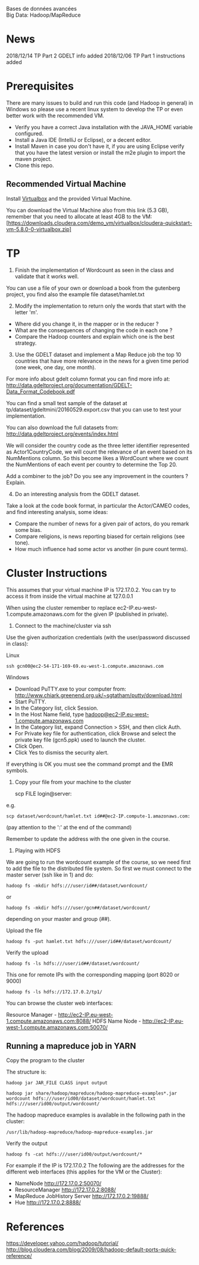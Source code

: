 Bases de données avancées  
Big Data: Hadoop/MapReduce

# News

2018/12/14 TP Part 2 GDELT info added
2018/12/06 TP Part 1 instructions added

# Prerequisites

There are many issues to build and run this code (and Hadoop in general) in Windows so please use a recent linux system to develop the TP or
even better work with the recommended VM.

- Verify you have a correct Java installation with the JAVA_HOME variable configured.
- Install a Java IDE (IntelliJ or Eclipse), or a decent editor.
- Install Maven in case you don't have it, if you are using Eclipse verify that you have the latest
  version or install the m2e plugin to import the maven project.
- Clone this repo.

## Recommended Virtual Machine

Install [Virtualbox](https://www.virtualbox.org/wiki/Downloads) and the provided Virtual Machine.

You can download the Virtual Machine also from this link (5.3 GB), remember that you need to
allocate at least 4GB to the VM:
[https://downloads.cloudera.com/demo_vm/virtualbox/cloudera-quickstart-vm-5.8.0-0-virtualbox.zip]

# TP

1. Finish the implementation of Wordcount as seen in the class and validate that it works well.

You can use a file of your own or download a book from the gutenberg project, you find also the example 
file dataset/hamlet.txt

2. Modify the implementation to return only the words that start with the letter 'm'.

- Where did you change it, in the mapper or in the reducer ?
- What are the consequences of changing the code in each one ?
- Compare the Hadoop counters and explain which one is the best strategy.

3. Use the GDELT dataset and implement a Map Reduce job the top 10 countries that have more
relevance in the news for a given time period (one week, one day, one month).

For more info about gdelt column format you can find more info at:
http://data.gdeltproject.org/documentation/GDELT-Data_Format_Codebook.pdf

You can find a small test sample of the dataset at tp/dataset/gdeltmini/20160529.export.csv
that you can use to test your implementation.

You can also download the full datasets from:
http://data.gdeltproject.org/events/index.html

We will consider the country code as the three letter identifier represented as Actor1CountryCode, we
will count the relevance of an event based on its NumMentions column. So this become likes a
WordCount where we count the NumMentions of each event per country to determine the Top 20. 

Add a combiner to the job? Do you see any improvement in the counters ? Explain.

4. Do an interesting analysis from the GDELT dataset.

Take a look at the code book format, in particular the Actor/CAMEO codes, and find interesting analysis, some ideas:

- Compare the number of news for a given pair of actors, do you remark some bias.
- Compare religions, is news reporting biased for certain religions (see tone).
- How much influence had some actor vs another (in pure count terms).


# Cluster Instructions

This assumes that your virtual machine IP is 172.17.0.2. You can try to access it from inside the virtual machine at 127.0.0.1

When using the cluster remember to replace ec2-IP.eu-west-1.compute.amazonaws.com for the given IP (published in private).

1. Connect to the machine/cluster via ssh

Use the given authorization credentials (with the user/password discussed in class):

Linux

    ssh gcn00@ec2-54-171-169-69.eu-west-1.compute.amazonaws.com

Windows

- Download PuTTY.exe to your computer from:
http://www.chiark.greenend.org.uk/~sgtatham/putty/download.html
- Start PuTTY.
- In the Category list, click Session.
- In the Host Name field, type hadoop@ec2-IP.eu-west-1.compute.amazonaws.com
- In the Category list, expand Connection > SSH, and then click Auth.
- For Private key file for authentication, click Browse and select the private key file (gcn5.ppk) used to launch the cluster.
- Click Open.
- Click Yes to dismiss the security alert.

If everything is OK you must see the command prompt and the EMR symbols.

1. Copy your file from your machine to the cluster

    scp FILE login@server:

e.g.

    scp dataset/wordcount/hamlet.txt id##@ec2-IP.compute-1.amazonaws.com:

(pay attention to the ':' at the end of the command)

Remember to update the address with the one given in the course.

1. Playing with HDFS

We are going to run the wordcount example of the course, so we need first to add the file to the distributed file system.
So first we must connect to the master server (ssh like in 1) and do:

    hadoop fs -mkdir hdfs:///user/id##/dataset/wordcount/

or

    hadoop fs -mkdir hdfs:///user/gcn##/dataset/wordcount/

depending on your master and group (##).

Upload the file

    hadoop fs -put hamlet.txt hdfs:///user/id##/dataset/wordcount/

Verify the upload

    hadoop fs -ls hdfs:///user/id##/dataset/wordcount/

This one for remote IPs with the corresponding mapping (port 8020 or 9000)

    hadoop fs -ls hdfs://172.17.0.2/tp1/

You can browse the cluster web interfaces:

Resource Manager - http://ec2-IP.eu-west-1.compute.amazonaws.com:8088/
HDFS Name Node - http://ec2-IP.eu-west-1.compute.amazonaws.com:50070/

## Running a mapreduce job in YARN

Copy the program to the cluster

The structure is:

    hadoop jar JAR_FILE CLASS input output

    hadoop jar share/hadoop/mapreduce/hadoop-mapreduce-examples*.jar wordcount hdfs:///user/id00/dataset/wordcount/hamlet.txt hdfs:///user/id00/output/wordcount/

The hadoop mapreduce examples is available in the following path in the cluster:

    /usr/lib/hadoop-mapreduce/hadoop-mapreduce-examples.jar 

Verify the output

    hadoop fs -cat hdfs:///user/id00/output/wordcount/*

For example if the IP is 172.17.0.2 The following are the addresses for the different web interfaces (this applies for the VM or the Cluster):

- NameNode http://172.17.0.2:50070/
- ResourceManager http://172.17.0.2:8088/
- MapReduce JobHistory Server http://172.17.0.2:19888/
- Hue http://172.17.0.2:8888/

# References

https://developer.yahoo.com/hadoop/tutorial/
http://blog.cloudera.com/blog/2009/08/hadoop-default-ports-quick-reference/
